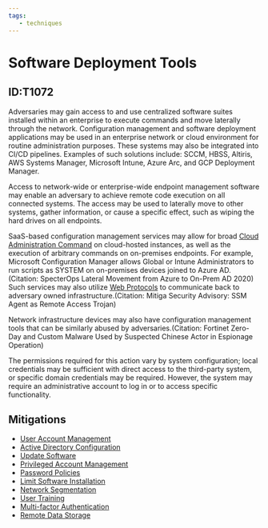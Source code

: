 ```yaml
---
tags:
   - techniques
---
```

# Software Deployment Tools
## ID:T1072
Adversaries may gain access to and use centralized software suites installed within an enterprise to execute commands and move laterally through the network. Configuration management and software deployment applications may be used in an enterprise network or cloud environment for routine administration purposes. These systems may also be integrated into CI/CD pipelines. Examples of such solutions include: SCCM, HBSS, Altiris, AWS Systems Manager, Microsoft Intune, Azure Arc, and GCP Deployment Manager.  

Access to network-wide or enterprise-wide endpoint management software may enable an adversary to achieve remote code execution on all connected systems. The access may be used to laterally move to other systems, gather information, or cause a specific effect, such as wiping the hard drives on all endpoints.

SaaS-based configuration management services may allow for broad [Cloud Administration Command](/mitre/techniques/T1651) on cloud-hosted instances, as well as the execution of arbitrary commands on on-premises endpoints. For example, Microsoft Configuration Manager allows Global or Intune Administrators to run scripts as SYSTEM on on-premises devices joined to Azure AD.(Citation: SpecterOps Lateral Movement from Azure to On-Prem AD 2020) Such services may also utilize [Web Protocols](/mitre/techniques/T1071/001) to communicate back to adversary owned infrastructure.(Citation: Mitiga Security Advisory: SSM Agent as Remote Access Trojan)

Network infrastructure devices may also have configuration management tools that can be similarly abused by adversaries.(Citation: Fortinet Zero-Day and Custom Malware Used by Suspected Chinese Actor in Espionage Operation)

The permissions required for this action vary by system configuration; local credentials may be sufficient with direct access to the third-party system, or specific domain credentials may be required. However, the system may require an administrative account to log in or to access specific functionality.
## Mitigations
* [User Account Management](/mitre/mitigations/M1018)
* [Active Directory Configuration](/mitre/mitigations/M1015)
* [Update Software](/mitre/mitigations/M1051)
* [Privileged Account Management](/mitre/mitigations/M1026)
* [Password Policies](/mitre/mitigations/M1027)
* [Limit Software Installation](/mitre/mitigations/M1033)
* [Network Segmentation](/mitre/mitigations/M1030)
* [User Training](/mitre/mitigations/M1017)
* [Multi-factor Authentication](/mitre/mitigations/M1032)
* [Remote Data Storage](/mitre/mitigations/M1029)

